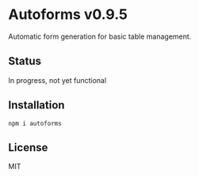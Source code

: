 # Autoforms v0.9.5

Automatic form generation for basic table management.

## Status

In progress, not yet functional

## Installation

`npm i autoforms`

## License

MIT
